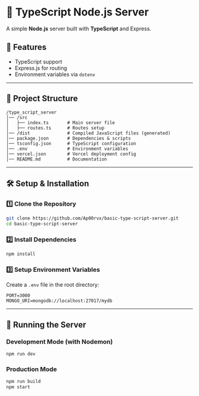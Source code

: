 # 🚀 TypeScript Node.js Server
A simple **Node.js** server built with **TypeScript** and Express.

## 📌 Features
- TypeScript support
- Express.js for routing
- Environment variables via `dotenv`
---

## 📂 Project Structure
```
/type_script_server
│── /src
│   ├── index.ts       # Main server file
│   ├── routes.ts      # Routes setup
│── /dist              # Compiled JavaScript files (generated)
│── package.json       # Dependencies & scripts
│── tsconfig.json      # TypeScript configuration
│── .env               # Environment variables
│── vercel.json        # Vercel deployment config
│── README.md          # Documentation
```

---

## 🛠️ Setup & Installation
### 1️⃣ Clone the Repository
```sh
git clone https://github.com/Ap00rvx/basic-type-script-server.git
cd basic-type-script-server
```

### 2️⃣ Install Dependencies
```sh
npm install
```

### 3️⃣ Setup Environment Variables
Create a `.env` file in the root directory:
```
PORT=3000
MONGO_URI=mongodb://localhost:27017/mydb
```

---

## 🚀 Running the Server
### Development Mode (with Nodemon)
```sh
npm run dev
```

### Production Mode
```sh
npm run build
npm start
```


